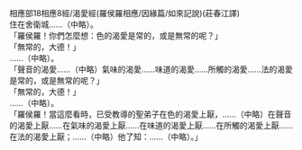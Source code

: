 相應部18相應8經/渴愛經(羅侯羅相應/因緣篇/如來記說)(莊春江譯)  
住在舍衛城……（中略）。  
「羅侯羅！你們怎麼想：色的渴愛是常的，或是無常的呢？」  
「無常的，大德！」  
……（中略）。  
「聲音的渴愛……（中略）氣味的渴愛……味道的渴愛……所觸的渴愛……法的渴愛是常的，或是無常的呢？」  
「無常的，大德！」  
……（中略）。  
「羅侯羅！當這麼看時，已受教導的聖弟子在色的渴愛上厭，……（中略）在聲音的渴愛上厭……在氣味的渴愛上厭……在味道的渴愛上厭……在所觸的渴愛上厭……在法的渴愛上厭；……（中略）他了知：……（中略）。」  
  
  
